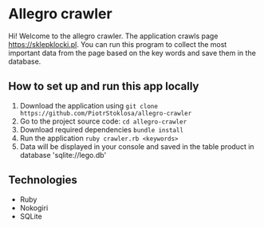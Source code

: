 # Allegro crawler

Hi! Welcome to the allegro crawler. The application crawls page https://sklepklocki.pl. 
You can run this program to collect the most important data from the page based on the key words and save them in the database.

## How to set up and run this app locally

1. Download the application using ```git clone https://github.com/PiotrStoklosa/allegro-crawler```
2. Go to the project source code: ```cd allegro-crawler```
3. Download required dependencies ```bundle install```
4. Run the application ```ruby crawler.rb <keywords>```
5. Data will be displayed in your console and saved in the table product in database 'sqlite://lego.db' 

## Technologies

- Ruby
- Nokogiri
- SQLite
